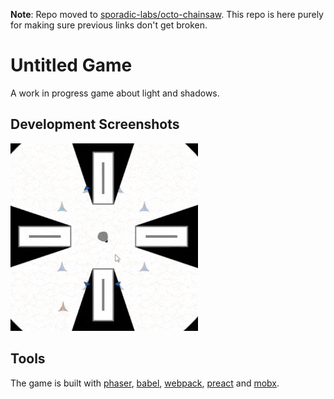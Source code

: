 **Note**: Repo moved to [sporadic-labs/octo-chainsaw](https://github.com/sporadic-labs/octo-chainsaw). This repo is here purely for making sure previous links don't get broken.

# Untitled Game #

A work in progress game about light and shadows.

## Development Screenshots ##

![Screengrab](./docs/screengrab-09.02.2017.gif)

## Tools ##

The game is built with [phaser](http://phaser.io/), [babel](https://babeljs.io/), [webpack](https://webpack.js.org/), [preact](https://preactjs.com/) and [mobx](https://github.com/mobxjs/mobx).
